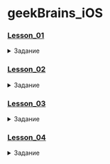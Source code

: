 # geekBrains_iOS

### [Lesson_01](https://github.com/kirillmsc/geekBrains_iOS/tree/master/lesson_1)
 <details> 
  <summary>Задание</summary>
  1. Решить квадратное уравнение. </br>
  2. Даны катеты прямоугольного треугольника. Найти площадь, периметр и гипотенузу треугольника. </br>
  3. Пользователь вводит сумму вклада в банк и годовой процент. Найти сумму вклада через 5 лет. </br>
</details>

### [Lesson_02](https://github.com/kirillmsc/geekBrains_iOS/tree/master/lesson_2)
<details> 
  <summary>Задание</summary>
  1. Написать функцию, которая определяет, четное число или нет. </br>
  2. Написать функцию, которая определяет, делится ли число без остатка на 3. </br>
  3. Создать возрастающий массив из 100 чисел. </br>
  4. Удалить из этого массива все четные числа и все числа, которые не делятся на 3. </br>
  5. Написать функцию, которая добавляет в массив новое число Фибоначчи, и добавить при помощи нее 100 элементов. Числа Фибоначчи определяются соотношениями Fn=Fn-1 + Fn-2. </br>
  6. Заполнить массив из 100 элементов различными простыми числами. Натуральное число, большее единицы, называется простым,   если оно делится только на себя и на единицу. Для нахождения всех простых чисел не больше заданного числа n, следуя методу Эратосфена, нужно выполнить следующие шаги: </br>
  a. Выписать подряд все целые числа от двух до n (2, 3, 4, ..., n). </br>
  b. Пусть переменная p изначально равна двум — первому простому числу. </br>
  c. Зачеркнуть в списке числа от 2p до n, считая шагами по p (это будут числа, кратные p: 2p, 3p, 4p, ...). </br>
  d. Найти первое не зачёркнутое число в списке, большее, чем p, и присвоить значению переменной p это число. </br>
  e. Повторять шаги c и d, пока возможно.
</details>

### [Lesson_03](https://github.com/kirillmsc/geekBrains_iOS/tree/master/lesson_3)
<details> 
  <summary>Задание</summary>
  1. Описать несколько структур – любой легковой автомобиль и любой грузовик. </br>
  2. Структуры должны содержать марку авто, год выпуска, объем багажника/кузова, запущен ли двигатель, открыты ли окна, заполненный объем багажника. </br>
  3. Описать перечисление с возможными действиями с автомобилем: запустить/заглушить двигатель, открыть/закрыть окна, погрузить/выгрузить из кузова/багажника груз определенного объема. </br>
  4. Добавить в структуры метод с одним аргументом типа перечисления, который будет менять свойства структуры в зависимости от действия. </br>
  5. Инициализировать несколько экземпляров структур. Применить к ним различные действия. </br>
  6. Вывести значения свойств экземпляров в консоль. </br>
</details>

### [Lesson_04](https://github.com/kirillmsc/geekBrains_iOS/tree/master/lesson_4)
<details> 
  <summary>Задание</summary>
  1. Описать класс Car c общими свойствами автомобилей и пустым методом действия по аналогии с прошлым заданием.</br>
  2. Описать пару его наследников trunkCar и sportСar. Подумать, какими отличительными свойствами обладают эти автомобили. Описать в каждом наследнике специфичные для него свойства.</br>
  3. Взять из прошлого урока enum с действиями над автомобилем. Подумать, какие особенные действия имеет trunkCar, а какие – sportCar. Добавить эти действия в перечисление.</br>
  4. В каждом подклассе переопределить метод действия с автомобилем в соответствии с его классом.</br>
  5. Создать несколько объектов каждого класса. Применить к ним различные действия. </br>
  6. Вывести значения свойств экземпляров в консоль.
 </details>
